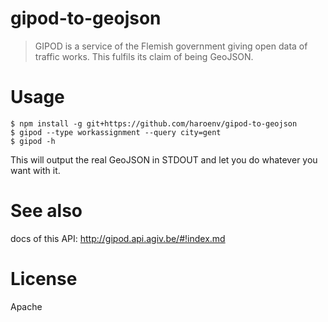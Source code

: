 # gipod-to-geojson
>GIPOD is a service of the Flemish government giving open data of traffic works. This fulfils its claim of being GeoJSON.

# Usage

```
$ npm install -g git+https://github.com/haroenv/gipod-to-geojson
$ gipod --type workassignment --query city=gent
$ gipod -h
```

This will output the real GeoJSON in STDOUT and let you do whatever you want with it.

# See also

docs of this API: http://gipod.api.agiv.be/#!index.md

# License

Apache
